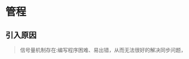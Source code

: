 # 管程
## 引入原因
> 信号量机制存在:编写程序困难、易出错，从而无法很好的解决同步问题，
<!--stackedit_data:
eyJoaXN0b3J5IjpbLTk2MDcyNjAzOF19
-->